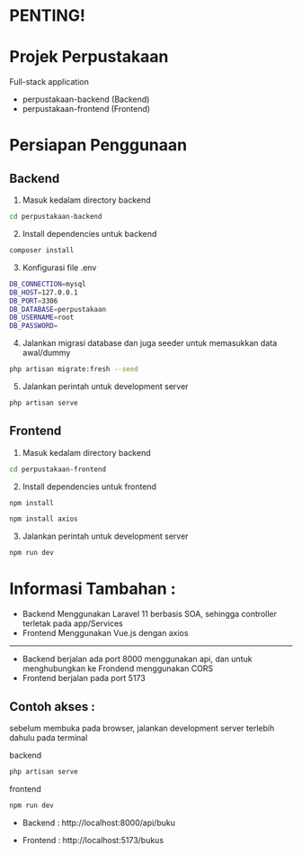 # PENTING!
# Projek Perpustakaan

Full-stack application
- perpustakaan-backend (Backend)
- perpustakaan-frontend (Frontend)

# Persiapan Penggunaan

## Backend
1. Masuk kedalam directory backend

```bash
cd perpustakaan-backend
```

2. Install dependencies untuk backend

```bash
composer install
```

3. Konfigurasi file .env

```bash
DB_CONNECTION=mysql
DB_HOST=127.0.0.1
DB_PORT=3306
DB_DATABASE=perpustakaan
DB_USERNAME=root
DB_PASSWORD=
```

4. Jalankan migrasi database dan juga seeder untuk memasukkan data awal/dummy

```bash
php artisan migrate:fresh --seed
```

5. Jalankan perintah untuk development server

```bash
php artisan serve
```

## Frontend
1. Masuk kedalam directory backend

```bash
cd perpustakaan-frontend
```

2. Install dependencies untuk frontend

```bash
npm install
```

```bash
npm install axios
```

3. Jalankan perintah untuk development server

```bash
npm run dev
```

# Informasi Tambahan :
- Backend Menggunakan Laravel 11 berbasis SOA, sehingga controller terletak pada app/Services
- Frontend Menggunakan Vue.js dengan axios
- - - - - - - - - - - - - - - -
- Backend berjalan ada port 8000 menggunakan api, dan untuk menghubungkan ke Frondend menggunakan CORS
- Frontend berjalan pada port 5173

## Contoh akses :

sebelum membuka pada browser, jalankan development server terlebih dahulu pada terminal

backend

```bash
php artisan serve
```

frontend

```bash
npm run dev
```

- Backend :
  http://localhost:8000/api/buku

- Frontend :
  http://localhost:5173/bukus
